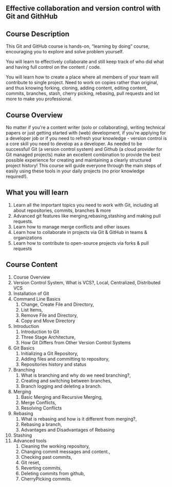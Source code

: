 

## Effective collaboration and version control with Git and GithHub

## Course Description

This Git and GitHub course is hands-on, “learning by doing” course, encouraging you to explore and solve problem yourself.

You will learn to effectively collaborate and still keep track of who did what and having full control on the content / code.

You will learn how to create a place where all members of your team will contribute to single project. Need to work on copies rather than original, and thus knowing forking, cloning, adding content, editing content, commits, branches, stash, cherry picking, rebasing, pull requests and lot more to make you professional.

## Course Overview

No matter if you're a content writer (solo or collaborating), writing technical papers or   just getting started with (web) development, if you're applying for a developer job or if you need to refresh your knowledge - version control is a core skill you need to develop as a developer. As needed to be successful! Git (a version control system) and Github (a cloud provider for Git managed projects) make an excellent combination to provide the best possible experience for creating and maintaining a clearly structured project history! This course will guide everyone through the main steps of easily using these tools in your daily projects (no prior knowledge required!).

## What you will learn

1. Learn all the important topics you need to work with Git, including all about repositories, commits, branches & more
1. Advanced git features like merging,rebasing,stashing and making pull requests.
1. Learn how to manage merge conflicts and other issues
1. Learn how to collaborate in projects via Git & GitHub in teams & organizations
1. Learn how to contribute to open-source projects via forks & pull requests

## Course Content

1. Course Overview
2. Version Control System, What is VCS?, Local, Centralized, Distributed VCS
3. Installation of Git
4. Command Line Basics
    1. Change, Create File and Directory,
    1. List Items, 
    1. Remove File and Directory, 
    1. Copy and Move Directory
5. Introduction
    1. Introduction to Git
    1. Three Stage Architecture,
    1. How Git Differs from Other Version Control Systems
6. Git Basics
    1. Initializing a Git Repository, 
    1. Adding files and committing to repository, 
    1. Repositories history and status
7. Branching
    1. What is branching and why do we need branching?, 
    1. Creating and switching between branches,
    1. Branch logging and deleting a branch.
8. Merging
    1. Basic Merging and Recursive Merging,
    1. Merge Conflicts, 
    1. Resolving Conflicts
9. Rebasing
    1. What is rebasing and how is it different from merging?,
    1. Rebasing a branch, 
    1. Advantages and Disadvantages of Rebasing
10. Stashing
11. Advanced tools
    1. Cleaning the working repository, 
    1. Changing commit messages and content., 
    1. Checking past commits, 
    1. Git reset, 
    1. Reverting commits, 
    1. Deleting commits from github, 
    1. CherryPicking commits.

